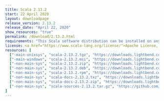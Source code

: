 ```yaml
---
title: Scala 2.13.2
start: 22 April 2020
layout: downloadpage
release_version: 2.13.2
release_date: "April 22, 2020"
show_resources: "true"
permalink: /download/2.13.2.html
requirements: "This Scala software distribution can be installed on any Unix-like or Windows system. It requires Java 8 or later, available <a href='http://www.java.com/'>here</a>."
license: <a href="https://www.scala-lang.org/license/">Apache License, Version 2.0</a>
resources: [
  ["-main-unixsys", "scala-2.13.2.tgz", "https://downloads.lightbend.com/scala/2.13.2/scala-2.13.2.tgz", "Mac OS X, Unix, Cygwin", "21.07M"],
  ["-main-windows", "scala-2.13.2.msi", "https://downloads.lightbend.com/scala/2.13.2/scala-2.13.2.msi", "Windows (msi installer)", "126.89M"],
  ["-non-main-sys", "scala-2.13.2.zip", "https://downloads.lightbend.com/scala/2.13.2/scala-2.13.2.zip", "Windows", "21.11M"],
  ["-non-main-sys", "scala-2.13.2.deb", "https://downloads.lightbend.com/scala/2.13.2/scala-2.13.2.deb", "Debian", "615.00M"],
  ["-non-main-sys", "scala-2.13.2.rpm", "https://downloads.lightbend.com/scala/2.13.2/scala-2.13.2.rpm", "RPM package", "127.22M"],
  ["-non-main-sys", "scala-docs-2.13.2.txz", "https://downloads.lightbend.com/scala/2.13.2/scala-docs-2.13.2.txz", "API docs", "56.06M"],
  ["-non-main-sys", "scala-docs-2.13.2.zip", "https://downloads.lightbend.com/scala/2.13.2/scala-docs-2.13.2.zip", "API docs", "109.18M"],
  ["-non-main-sys", "scala-sources-2.13.2.tar.gz", "https://github.com/scala/scala/archive/v2.13.2.tar.gz", "Sources", ""]
]
---
```

